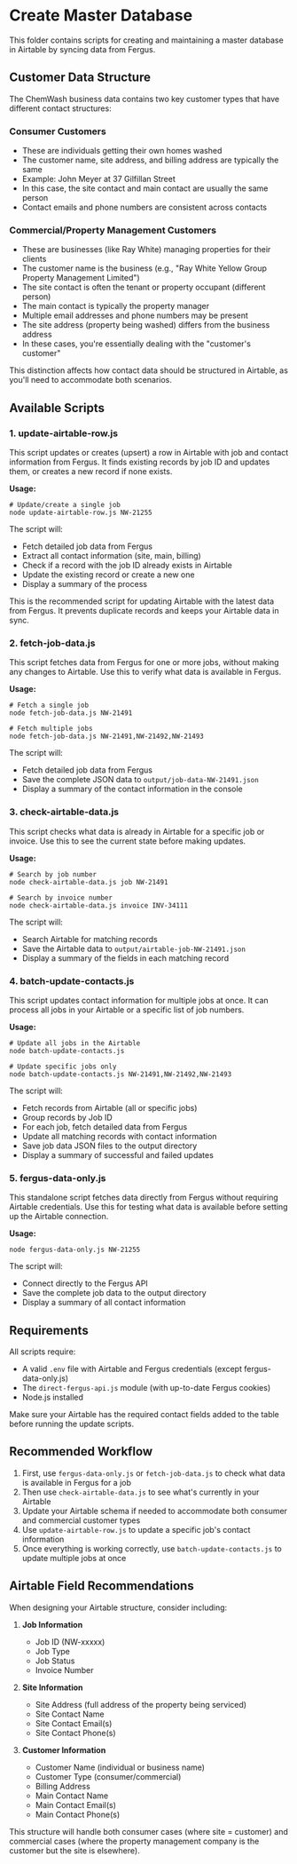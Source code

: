 # Create Master Database

This folder contains scripts for creating and maintaining a master database in Airtable by syncing data from Fergus.

## Customer Data Structure

The ChemWash business data contains two key customer types that have different contact structures:

### Consumer Customers
- These are individuals getting their own homes washed
- The customer name, site address, and billing address are typically the same
- Example: John Meyer at 37 Gilfillan Street
- In this case, the site contact and main contact are usually the same person
- Contact emails and phone numbers are consistent across contacts

### Commercial/Property Management Customers
- These are businesses (like Ray White) managing properties for their clients
- The customer name is the business (e.g., "Ray White Yellow Group Property Management Limited")
- The site contact is often the tenant or property occupant (different person)
- The main contact is typically the property manager
- Multiple email addresses and phone numbers may be present
- The site address (property being washed) differs from the business address
- In these cases, you're essentially dealing with the "customer's customer"

This distinction affects how contact data should be structured in Airtable, as you'll need to accommodate both scenarios.

## Available Scripts

### 1. update-airtable-row.js

This script updates or creates (upsert) a row in Airtable with job and contact information from Fergus. It finds existing records by job ID and updates them, or creates a new record if none exists.

**Usage:**
```
# Update/create a single job
node update-airtable-row.js NW-21255
```

The script will:
- Fetch detailed job data from Fergus
- Extract all contact information (site, main, billing)
- Check if a record with the job ID already exists in Airtable
- Update the existing record or create a new one
- Display a summary of the process

This is the recommended script for updating Airtable with the latest data from Fergus. It prevents duplicate records and keeps your Airtable data in sync.

### 2. fetch-job-data.js

This script fetches data from Fergus for one or more jobs, without making any changes to Airtable. Use this to verify what data is available in Fergus.

**Usage:**
```
# Fetch a single job
node fetch-job-data.js NW-21491

# Fetch multiple jobs
node fetch-job-data.js NW-21491,NW-21492,NW-21493
```

The script will:
- Fetch detailed job data from Fergus
- Save the complete JSON data to `output/job-data-NW-21491.json`
- Display a summary of the contact information in the console

### 3. check-airtable-data.js

This script checks what data is already in Airtable for a specific job or invoice. Use this to see the current state before making updates.

**Usage:**
```
# Search by job number
node check-airtable-data.js job NW-21491

# Search by invoice number
node check-airtable-data.js invoice INV-34111
```

The script will:
- Search Airtable for matching records
- Save the Airtable data to `output/airtable-job-NW-21491.json`
- Display a summary of the fields in each matching record

### 4. batch-update-contacts.js

This script updates contact information for multiple jobs at once. It can process all jobs in your Airtable or a specific list of job numbers.

**Usage:**
```
# Update all jobs in the Airtable
node batch-update-contacts.js

# Update specific jobs only
node batch-update-contacts.js NW-21491,NW-21492,NW-21493
```

The script will:
- Fetch records from Airtable (all or specific jobs)
- Group records by Job ID
- For each job, fetch detailed data from Fergus
- Update all matching records with contact information
- Save job data JSON files to the output directory
- Display a summary of successful and failed updates

### 5. fergus-data-only.js

This standalone script fetches data directly from Fergus without requiring Airtable credentials. Use this for testing what data is available before setting up the Airtable connection.

**Usage:**
```
node fergus-data-only.js NW-21255
```

The script will:
- Connect directly to the Fergus API
- Save the complete job data to the output directory
- Display a summary of all contact information

## Requirements

All scripts require:
- A valid `.env` file with Airtable and Fergus credentials (except fergus-data-only.js)
- The `direct-fergus-api.js` module (with up-to-date Fergus cookies)
- Node.js installed

Make sure your Airtable has the required contact fields added to the table before running the update scripts.

## Recommended Workflow

1. First, use `fergus-data-only.js` or `fetch-job-data.js` to check what data is available in Fergus for a job
2. Then use `check-airtable-data.js` to see what's currently in your Airtable
3. Update your Airtable schema if needed to accommodate both consumer and commercial customer types
4. Use `update-airtable-row.js` to update a specific job's contact information
5. Once everything is working correctly, use `batch-update-contacts.js` to update multiple jobs at once

## Airtable Field Recommendations

When designing your Airtable structure, consider including:

1. **Job Information**
   - Job ID (NW-xxxxx)
   - Job Type
   - Job Status
   - Invoice Number

2. **Site Information**
   - Site Address (full address of the property being serviced)
   - Site Contact Name
   - Site Contact Email(s)
   - Site Contact Phone(s)

3. **Customer Information**
   - Customer Name (individual or business name)
   - Customer Type (consumer/commercial)
   - Billing Address
   - Main Contact Name
   - Main Contact Email(s)
   - Main Contact Phone(s)

This structure will handle both consumer cases (where site = customer) and commercial cases (where the property management company is the customer but the site is elsewhere). 